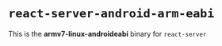 # `react-server-android-arm-eabi`

This is the **armv7-linux-androideabi** binary for `react-server`
